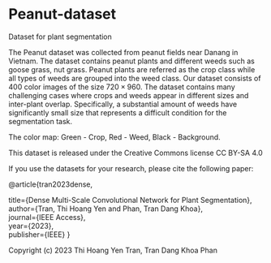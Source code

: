 # Peanut-dataset
Dataset for plant segmentation

The Peanut dataset was collected from peanut fields near Danang in Vietnam. The dataset contains peanut plants and different weeds such as goose grass, nut grass. Peanut plants are referred as the crop class while all types of weeds are grouped into the weed class. Our dataset consists of 400 color images of the size $720 \times 960$. The dataset contains many challenging cases where crops and weeds appear in different sizes and inter-plant overlap. Specifically, a substantial amount of weeds have significantly small size that represents a difficult condition for the segmentation task.

The color map: Green - Crop, Red - Weed, Black - Background.

This dataset is released under the Creative Commons license CC BY-SA 4.0

If you use the datasets for your research, please cite the following paper:

@article{tran2023dense,
  
  title={Dense Multi-Scale Convolutional Network for Plant Segmentation},  
  author={Tran, Thi Hoang Yen and Phan, Tran Dang Khoa},  
  journal={IEEE Access},  
  year={2023},  
  publisher={IEEE}
}

Copyright (c) 2023 Thi Hoang Yen Tran, Tran Dang Khoa Phan



